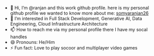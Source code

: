 - 👋 Hi, I’m @ranjan and this work github profile. here is my personal github profile we wanted to know more about me: [somyaranjan26](https://github.com/somyaranjan26)
- 👀 I’m interested in Full Stack Development, Generative AI, Data Engineering, Cloud Infrastructure Architecture
- 📫 How to reach me via my personal profile there I have my socal handles
- 😄 Pronouns: He/Him
- ⚡ Fun fact: Love to play socoor and multiplayer video games

<!---
ranjan-iykyknow-ai/ranjan-iykyknow-ai is a ✨ special ✨ repository because its `README.md` (this file) appears on your GitHub profile.
You can click the Preview link to take a look at your changes.
--->
